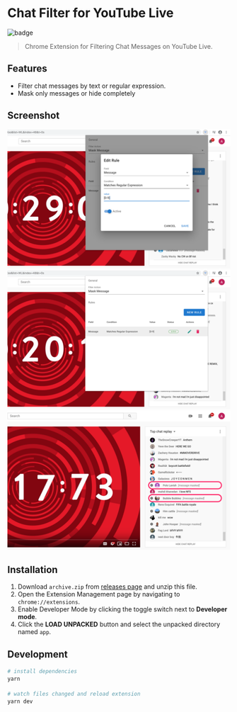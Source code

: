 # Chat Filter for YouTube Live

![badge](https://github.com/fiahfy/youtube-live-chat-filter/workflows/Web%20Extension%20CI/badge.svg)

> Chrome Extension for Filtering Chat Messages on YouTube Live.

## Features

- Filter chat messages by text or regular expression.
- Mask only messages or hide completely

## Screenshot

![screenshot](.github/img/screenshot1.png)
![screenshot](.github/img/screenshot2.png)
![screenshot](.github/img/screenshot3.png)

## Installation

1. Download `archive.zip` from [releases page](https://github.com/fiahfy/youtube-live-chat-filter/releases) and unzip this file.
2. Open the Extension Management page by navigating to `chrome://extensions`.
3. Enable Developer Mode by clicking the toggle switch next to **Developer mode**.
4. Click the **LOAD UNPACKED** button and select the unpacked directory named `app`.

## Development

```bash
# install dependencies
yarn

# watch files changed and reload extension
yarn dev
```
